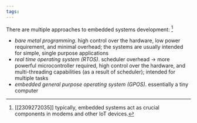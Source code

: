 ```yaml
---
tags:
---
```

There are multiple approaches to embedded systems development: [^1]
- *bare metal programming*. high control over the hardware, low power requirement, and minimal overhead; the systems are usually intended for simple, single purpose applications
- *real time operating system (RTOS)*. scheduler overhead → more powerful microcontroller required, high control over the hardware, and multi-threading capabilities (as a result of scheduler); intended for multiple tasks
- *embedded general purpose operating system (GPOS)*. essentially a tiny computer

[^1]: [[2309272035]] typically, embedded systems act as crucial components in modems and other IoT devices.